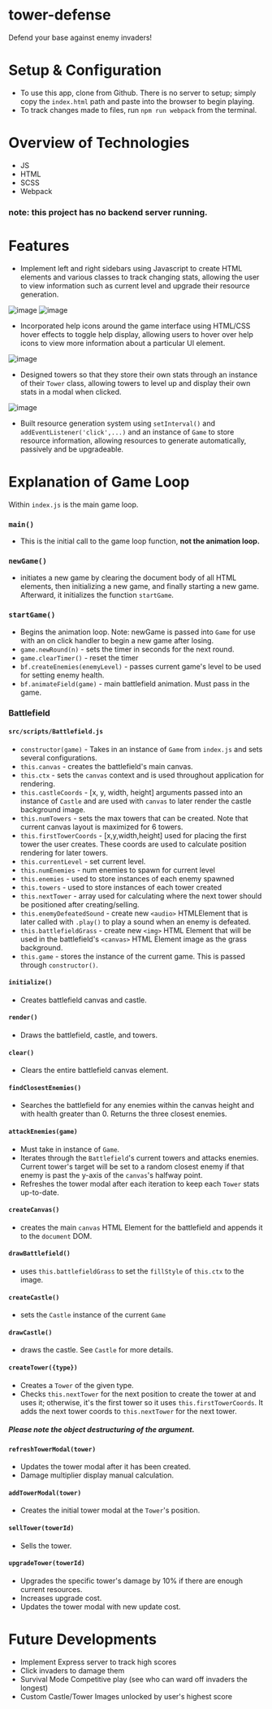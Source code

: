 # tower-defense
Defend your base against enemy invaders!

# Setup & Configuration
- To use this app, clone from Github. There is no server to setup; simply copy the `index.html` path and paste into the browser to begin playing.
- To track changes made to files, run `npm run webpack` from the terminal.
# Overview of Technologies
- JS
- HTML
- SCSS
- Webpack
### note: this project has no backend server running.

# Features
- Implement left and right sidebars using Javascript to create HTML elements and various classes to track changing stats, allowing the user to view information such as current level and upgrade their resource generation.

![image](https://user-images.githubusercontent.com/59629330/88467169-22acdf80-cea2-11ea-87bc-7fa6f6d3c4d6.png)
![image](https://user-images.githubusercontent.com/59629330/88467175-30626500-cea2-11ea-9d47-ab0916baae83.png)

- Incorporated help icons around the game interface using HTML/CSS hover effects to toggle help display, allowing users to hover over help icons to view more information about a particular UI element.

![image](https://user-images.githubusercontent.com/59629330/88467197-7ae3e180-cea2-11ea-90f5-994bc0052f36.png)

- Designed towers so that they store their own stats through an instance of their `Tower` class, allowing towers to level up and display their own stats in a modal when clicked. 

![image](https://user-images.githubusercontent.com/59629330/88467241-f8a7ed00-cea2-11ea-829c-9baf5742966d.png)

- Built resource generation system using `setInterval()` and `addEventListener('click',...)` and an instance of `Game` to store resource information, allowing resources to generate automatically, passively and be upgradeable.


# Explanation of Game Loop
Within `index.js` is the main game loop. 
### `main()` 
- This is the initial call to the game loop function, **not the animation loop.** 
### `newGame()` 
- initiates a new game by clearing the document body of all HTML elements, then initializing a new game, and finally starting a new game. Afterward, it initializes the function `startGame`.
### `startGame()` 
- Begins the animation loop. Note: newGame is passed into `Game` for use with an on click handler to begin a new game after losing.
- `game.newRound(n)` - sets the timer in seconds for the next round.
- `game.clearTimer()` - reset the timer
- `bf.createEnemies(enemyLevel)` - passes current game's level to be used for setting enemy health.
- `bf.animateField(game)` - main battlefield animation. Must pass in the game.

### Battlefield ###
#### `src/scripts/Battlefield.js`
- `constructor(game)` - Takes in an instance of `Game` from `index.js` and sets several configurations.
- `this.canvas` - creates the battlefield's main canvas. 
- `this.ctx` - sets the `canvas` context and is used throughout application for rendering.
- `this.castleCoords` - [x, y, width, height] arguments passed into an instance of `Castle` and are used with `canvas` to later render the castle background image.
- `this.numTowers` - sets the max towers that can be created. Note that current canvas layout is maximized for 6 towers.
- `this.firstTowerCoords` - [x,y,width,height] used for placing the first tower the user creates. These coords are used to calculate position rendering for later towers.
- `this.currentLevel` - set current level.
- `this.numEnemies` - num enemies to spawn for current level
- `this.enemies` - used to store instances of each enemy spawned
- `this.towers` - used to store instances of each tower created
- `this.nextTower` - array used for calculating where the next tower should be positioned after creating/selling.
- `this.enemyDefeatedSound` - create new `<audio>` HTMLElement that is later called with `.play()` to play a sound when an enemy is defeated.
- `this.battlefieldGrass` - create new `<img>` HTML Element that will be used in the battlefield's `<canvas>` HTML Element image as the grass background.
- `this.game` - stores the instance of the current game. This is passed through `constructor()`.
#### `initialize()`
- Creates battlefield canvas and castle.
#### `render()`
- Draws the battlefield, castle, and towers.
#### `clear()`
- Clears the entire battlefield canvas element.
#### `findClosestEnemies()`
- Searches the battlefield for any enemies within the canvas height and with health greater than 0. Returns the three closest enemies.
#### `attackEnemies(game)`
- Must take in instance of `Game`.
- Iterates through the `Battlefield`'s current towers and attacks enemies. Current tower's target will be set to a random closest enemy if that enemy is past the  y-axis of the `canvas`'s halfway point.
- Refreshes the tower modal after each iteration to keep each `Tower` stats up-to-date.
#### `createCanvas()`
- creates the main `canvas` HTML Element for the battlefield and appends it to the `document` DOM.
#### `drawBattlefield()`
- uses `this.battlefieldGrass` to set the `fillStyle` of `this.ctx` to the image.
#### `createCastle()`
- sets the `Castle` instance of the current `Game`
#### `drawCastle()`
- draws the castle. See `Castle` for more details.
#### `createTower({type})`
- Creates a `Tower` of the given type.
- Checks `this.nextTower` for the next position to create the tower at and uses it; otherwise, it's the first tower so it uses `this.firstTowerCoords`. It adds the next tower coords to `this.nextTower` for the next tower.
##### Please note the object destructuring of the argument.
#### `refreshTowerModal(tower)`
- Updates the tower modal after it has been created.
- Damage multiplier display manual calculation.
#### `addTowerModal(tower)`
- Creates the initial tower modal at the `Tower`'s position. 
#### `sellTower(towerId)`
- Sells the tower.
#### `upgradeTower(towerId)`
- Upgrades the specific tower's damage by 10% if there are enough current resources. 
- Increases upgrade cost.
- Updates the tower modal with new update cost.

# Future Developments
- Implement Express server to track high scores
- Click invaders to damage them
- Survival Mode Competitive play (see who can ward off invaders the longest)
- Custom Castle/Tower Images unlocked by user's highest score

